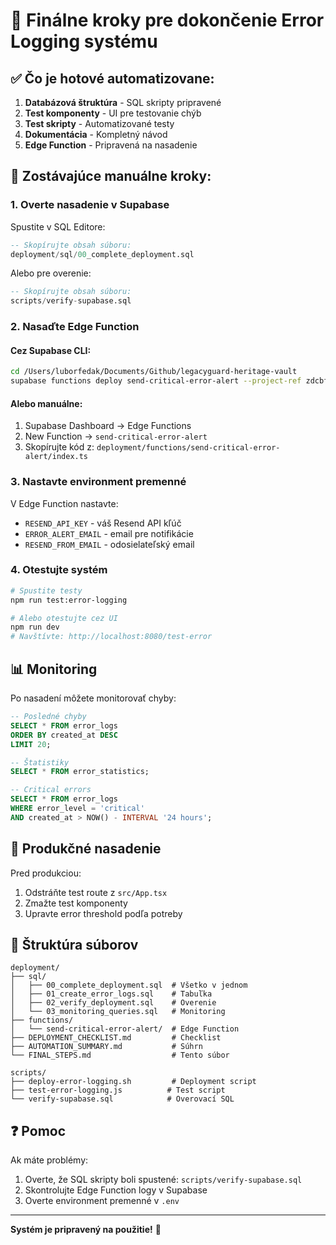 # 🎯 Finálne kroky pre dokončenie Error Logging systému

## ✅ Čo je hotové automatizovane:

1. **Databázová štruktúra** - SQL skripty pripravené
2. **Test komponenty** - UI pre testovanie chýb
3. **Test skripty** - Automatizované testy
4. **Dokumentácia** - Kompletný návod
5. **Edge Function** - Pripravená na nasadenie

## 🔧 Zostávajúce manuálne kroky:

### 1. Overte nasadenie v Supabase
Spustite v SQL Editore:
```sql
-- Skopírujte obsah súboru:
deployment/sql/00_complete_deployment.sql
```

Alebo pre overenie:
```sql
-- Skopírujte obsah súboru:
scripts/verify-supabase.sql
```

### 2. Nasaďte Edge Function

#### Cez Supabase CLI:
```bash
cd /Users/luborfedak/Documents/Github/legacyguard-heritage-vault
supabase functions deploy send-critical-error-alert --project-ref zdcbfsyegttwpfrfjkfn
```

#### Alebo manuálne:
1. Supabase Dashboard → Edge Functions
2. New Function → `send-critical-error-alert`
3. Skopírujte kód z: `deployment/functions/send-critical-error-alert/index.ts`

### 3. Nastavte environment premenné

V Edge Function nastavte:
- `RESEND_API_KEY` - váš Resend API kľúč
- `ERROR_ALERT_EMAIL` - email pre notifikácie
- `RESEND_FROM_EMAIL` - odosielateľský email

### 4. Otestujte systém

```bash
# Spustite testy
npm run test:error-logging

# Alebo otestujte cez UI
npm run dev
# Navštívte: http://localhost:8080/test-error
```

## 📊 Monitoring

Po nasadení môžete monitorovať chyby:

```sql
-- Posledné chyby
SELECT * FROM error_logs 
ORDER BY created_at DESC 
LIMIT 20;

-- Štatistiky
SELECT * FROM error_statistics;

-- Critical errors
SELECT * FROM error_logs 
WHERE error_level = 'critical' 
AND created_at > NOW() - INTERVAL '24 hours';
```

## 🚀 Produkčné nasadenie

Pred produkciou:
1. Odstráňte test route z `src/App.tsx`
2. Zmažte test komponenty
3. Upravte error threshold podľa potreby

## 📁 Štruktúra súborov

```
deployment/
├── sql/
│   ├── 00_complete_deployment.sql  # Všetko v jednom
│   ├── 01_create_error_logs.sql    # Tabuľka
│   ├── 02_verify_deployment.sql    # Overenie
│   └── 03_monitoring_queries.sql   # Monitoring
├── functions/
│   └── send-critical-error-alert/  # Edge Function
├── DEPLOYMENT_CHECKLIST.md         # Checklist
├── AUTOMATION_SUMMARY.md           # Súhrn
└── FINAL_STEPS.md                  # Tento súbor

scripts/
├── deploy-error-logging.sh         # Deployment script
├── test-error-logging.js          # Test script
└── verify-supabase.sql            # Overovací SQL
```

## ❓ Pomoc

Ak máte problémy:
1. Overte, že SQL skripty boli spustené: `scripts/verify-supabase.sql`
2. Skontrolujte Edge Function logy v Supabase
3. Overte environment premenné v `.env`

---

**Systém je pripravený na použitie!** 🎉

